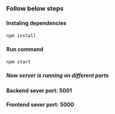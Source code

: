 ### Follow below steps

#### Instaling dependencies
`npm install`

#### Run command
`npm start`

##### Now server is running on different ports
#### Backend sever port: 5001
#### Frontend sever port: 5000
